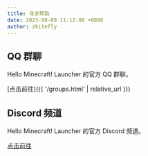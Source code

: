 ```yaml
---
title: 寻求帮助
date: 2023-08-09 11:12:00 +0800
author: zkitefly
---
```


## QQ 群聊

Hello Minecraft! Launcher 的官方 QQ 群聊。

[点击前往]({{ '/groups.html' | relative_url }})

## Discord 频道

Hello Minecraft! Launcher 的官方 Discord 频道。

[点击前往](https://discord.gg/jVvC7HfM6U)
